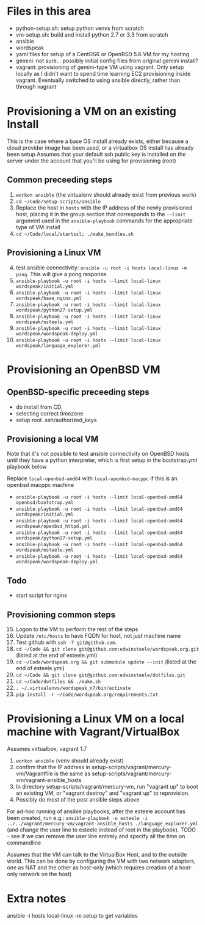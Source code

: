 # Files in this area

* python-setup.sh: setup python venvs from scratch
* vm-setup.sh: build and install python 2.7 or 3.3 from scratch
* ansible
 * wordspeak
  * yaml files for setup of a CentOS6 or OpenBSD 5.6 VM for my hosting
* gemini: not sure... possibly initial config files from original gemini install?
* vagrant: provisioning of gemini-type VM using vagrant. Only setup locally as I didn't want to spend time learning EC2 provisioning inside vagrant. Eventually switched to using ansible directly, rather than through vagrant

# Provisioning a VM on an existing Install

This is the case where a base OS install already exists, either because a cloud provider image has been used, or a virtualbox OS install has already been setup
Assumes that your default ssh public key is installed on the server under the account that you'll be using for provisioning (root)

## Common preceeding steps
1. `workon ansible`  (the virtualenv should already exist from previous work)
2. `cd ~/Code/setup-scripts/ansible`
2. Replace the host in `hosts` with the IP address of the newly provisioned host, placing it in the group section that corresponds to the `--limit` argument used in the `ansible-playbook` commands for the appropriate type of VM install
3. `cd ~/Code/local/startssl; ./make_bundles.sh`


## Provisioning a Linux VM

4. test ansible connectivity: `ansible -u root -i hosts local-linux -m ping`. This will give a pong response. 
5. `ansible-playbook -u root -i hosts --limit local-linux wordspeak/initial.yml`
5. `ansible-playbook -u root -i hosts --limit local-linux wordspeak/base_nginx.yml`
11. `ansible-playbook -u root -i hosts --limit local-linux wordspeak/python27-setup.yml`
12. `ansible-playbook -u root -i hosts --limit local-linux wordspeak/esteele.yml`
13. `ansible-playbook -u root -i hosts --limit local-linux wordspeak/wordspeak-deploy.yml`
14. `ansible-playbook -u root -i hosts --limit local-linux wordspeak/language_explorer.yml`


# Provisioning an OpenBSD VM

## OpenBSD-specific preceeding steps
* do install from CD,
* selecting correct timezone
* setup root .ssh/authorized_keys

## Provisioning a local VM

Note that it's not possible to test ansible connectivity on OpenBSD hosts until they have a python interpreter, which is first setup in the bootstrap.yml playbook below

Replace `local-openbsd-amd64` with `local-openbsd-macppc` if this is an openbsd macppc machine

* `ansible-playbook -u root -i hosts --limit local-openbsd-amd64 openbsd/bootstrap.yml`
* `ansible-playbook -u root -i hosts --limit local-openbsd-amd64 wordspeak/initial.yml`
* `ansible-playbook -u root -i hosts --limit local-openbsd-amd64 wordspeak/openbsd_httpd.yml`
* `ansible-playbook -u root -i hosts --limit local-openbsd-amd64 wordspeak/python27-setup.yml`
* `ansible-playbook -u root -i hosts --limit local-openbsd-amd64 wordspeak/esteele.yml`
* `ansible-playbook -u root -i hosts --limit local-openbsd-amd64 wordspeak/wordspeak-deploy.yml`


## Todo
* start script for nginx

## Provisioning common steps

15. Logon to the VM to perform the rest of the steps
16. Update `/etc/hosts` to have FQDN for host, not just machine name
18. Test github with `ssh -T git@github.com`.
19. `cd ~/Code && git clone git@github.com:edwinsteele/wordspeak.org.git` (listed at the end of esteele.yml)
19. `cd ~/Code/wordspeak.org && git submodule update --init`  (listed at the end of esteele.yml)
20. `cd ~/Code && git clone git@github.com:edwinsteele/dotfiles.git`
21. `cd ~/Code/dotfiles && ./make.sh`
23. `. ~/.virtualenvs/wordspeak_n7/bin/activate`
24. `pip install -r ~/Code/wordspeak.org/requirements.txt`

# Provisioning a Linux VM on a local machine with Vagrant/VirtualBox
Assumes virtualbox, vagrant 1.7

1. `workon ansible` (venv should already exist)
2. confirm that the IP address in setup-scripts/vagrant/mercury-vm/Vagrantfile is the same as setup-scripts/vagrant/mercury-vm/vagrant-ansible_hosts
3. In directory setup-scripts/vagrant/mercury-vm, run "vagrant up" to boot an existing VM, or "vagrant destroy" and "vagrant up" to reprovision.
4. Possibly do most of the post ansible steps above

For ad-hoc running of ansible playbooks, after the esteele account has been created, run e.g.: `ansible-playbook -u esteele -i ../../vagrant/mercury-vm/vagrant-ansible_hosts ./language_explorer.yml` (and change the user line to esteele instead of root in the playbook). 
TODO - see if we can remove the user line entirely and specify all the time on commandline

Assumes that the VM can talk to the VirtualBox Host, and to the outside world. This can be done by configuring the VM with two network adapters, one as NAT and the other as host-only (which requires creation of a host-only network on the host)

# Extra notes
ansible -i hosts local-linux -m setup to get variables

